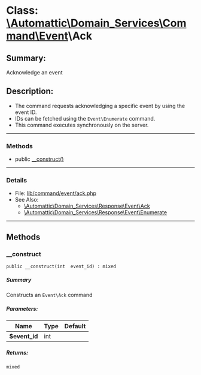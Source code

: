 # Class: [\Automattic](../namespaces/automattic.md)[\Domain_Services](../namespaces/automattic-domain-services.md)[\Command](../namespaces/automattic-domain-services-command.md)[\Event](../namespaces/automattic-domain-services-command-event.md)\Ack

## Summary:

Acknowledge an event

## Description:

- The command requests acknowledging a specific event by using the event ID.
- IDs can be fetched using the `Event\Enumerate` command.
- This command executes synchronously on the server.


---

### Methods

* public [__construct()](#method___construct)

---

### Details

* File: [lib/command/event/ack.php](../../lib/command/event/ack.php)
* See Also:
  * [\Automattic\Domain_Services\Response\Event\Ack](../classes/Automattic-Domain-Services-Response-Event-Ack.md)
  * [\Automattic\Domain_Services\Response\Event\Enumerate](../classes/Automattic-Domain-Services-Response-Event-Enumerate.md)

---

## Methods

<a id="method___construct"></a>
### __construct

```
public __construct(int  event_id) : mixed
```

##### Summary

Constructs an `Event\Ack` command

##### Parameters:

| Name | Type | Default |
|------|------|---------|
| **$event_id** | int |  |

##### Returns:

```
mixed
```
